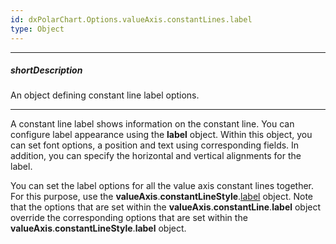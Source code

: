 ```yaml
---
id: dxPolarChart.Options.valueAxis.constantLines.label
type: Object
---
```

---
##### shortDescription
An object defining constant line label options.

---
A constant line label shows information on the constant line. You can configure label appearance using the **label** object. Within this object, you can set font options, a position and text using corresponding fields. In addition, you can specify the horizontal and vertical alignments for the label.

You can set the label options for all the value axis constant lines together. For this purpose, use the **valueAxis**.**constantLineStyle**.[label](/api-reference/20%20Data%20Visualization%20Widgets/dxPolarChart/1%20Configuration/commonAxisSettings/constantLineStyle '/Documentation/ApiReference/Data_Visualization_Widgets/dxPolarChart/Configuration/valueAxis/constantLineStyle/') object. Note that the options that are set within the **valueAxis**.**constantLine**.**label** object override the corresponding options that are set within the **valueAxis**.**constantLineStyle**.**label** object.